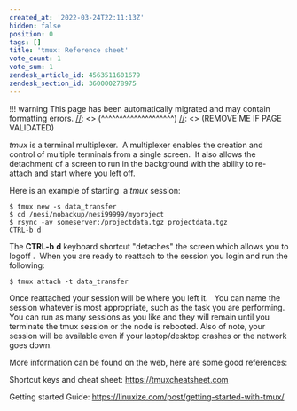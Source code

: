 ```yaml
---
created_at: '2022-03-24T22:11:13Z'
hidden: false
position: 0
tags: []
title: 'tmux: Reference sheet'
vote_count: 1
vote_sum: 1
zendesk_article_id: 4563511601679
zendesk_section_id: 360000278975
---
```




[//]: <> (REMOVE ME IF PAGE VALIDATED)
[//]: <> (vvvvvvvvvvvvvvvvvvvv)
!!! warning
    This page has been automatically migrated and may contain formatting errors.
[//]: <> (^^^^^^^^^^^^^^^^^^^^)
[//]: <> (REMOVE ME IF PAGE VALIDATED)

*tmux* is a terminal multiplexer.  A multiplexer enables the creation
and control of multiple terminals from a single screen.  It also allows
the detachment of a screen to run in the background with the ability to
re-attach and start where you left off.

Here is an example of starting  a *tmux* session:

``` sl
$ tmux new -s data_transfer
$ cd /nesi/nobackup/nesi99999/myproject
$ rsync -av someserver:/projectdata.tgz projectdata.tgz
CTRL-b d
```

The **CTRL-b** **d** keyboard shortcut "detaches" the screen which
allows you to logoff .  When you are ready to reattach to the session
you login and run the following:

``` sl
$ tmux attach -t data_transfer
```

Once reattached your session will be where you left it.   You can name
the session whatever is most appropriate, such as the task you are
performing.  You can run as many sessions as you like and they will
remain until you terminate the tmux session or the node is rebooted.
Also of note, your session will be available even if your laptop/desktop
crashes or the network goes down.



More information can be found on the web, here are some good references:

Shortcut keys and cheat sheet: <https://tmuxcheatsheet.com>

Getting started Guide:
<https://linuxize.com/post/getting-started-with-tmux/>

